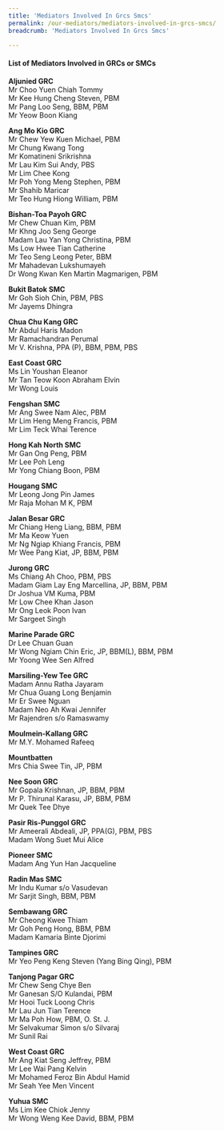 ```yaml
---
title: 'Mediators Involved In Grcs Smcs'
permalink: /our-mediators/mediators-involved-in-grcs-smcs/
breadcrumb: 'Mediators Involved In Grcs Smcs'

---
```



#### List of Mediators Involved in GRCs or SMCs

**Aljunied GRC**<br>
Mr Choo Yuen Chiah Tommy<br>
Mr Kee Hung Cheng Steven, PBM<br>
Mr Pang Loo Seng, BBM, PBM<br>
Mr Yeow Boon Kiang<br>

**Ang Mo Kio GRC**<br>
Mr Chew Yew Kuen Michael, PBM<br>
Mr Chung Kwang Tong<br>
Mr Komatineni Srikrishna<br>
Mr Lau Kim Sui Andy, PBS<br>
Mr Lim Chee Kong<br>
Mr Poh Yong Meng Stephen, PBM<br>
Mr Shahib Maricar<br>
Mr Teo Hung Hiong William, PBM<br>

**Bishan-Toa Payoh GRC**<br>
Mr Chew Chuan Kim, PBM<br>
Mr Khng Joo Seng George<br>
Madam Lau Yan Yong Christina, PBM<br>
Ms Low Hwee Tian Catherine<br>
Mr Teo Seng Leong Peter, BBM <br>
Mr Mahadevan Lukshumayeh<br>
Dr Wong Kwan Ken Martin Magmarigen, PBM<br>

**Bukit Batok SMC**<br>
Mr Goh Sioh Chin, PBM, PBS<br>
Mr Jayems Dhingra <br>

**Chua Chu Kang GRC**<br>
Mr Abdul Haris Madon<br>
Mr Ramachandran Perumal<br>
Mr V. Krishna, PPA (P), BBM, PBM, PBS<br>

**East Coast GRC**<br>
Ms Lin Youshan Eleanor<br>
Mr Tan Teow Koon Abraham Elvin<br>
Mr Wong Louis<br>

**Fengshan SMC**<br>
Mr Ang Swee Nam Alec, PBM<br>
Mr Lim Heng Meng Francis, PBM<br>
Mr Lim Teck Whai Terence<br>

**Hong Kah North SMC**<br>
Mr Gan Ong Peng, PBM<br>
Mr Lee Poh Leng<br>
Mr Yong Chiang Boon, PBM<br>

**Hougang SMC**<br>
Mr Leong Jong Pin James<br>
Mr Raja Mohan M K, PBM<br>

**Jalan Besar GRC**<br>
Mr Chiang Heng Liang, BBM, PBM<br>
Mr Ma Keow Yuen<br>
Mr Ng Ngiap Khiang Francis, PBM<br>
Mr Wee Pang Kiat, JP, BBM, PBM<br>

**Jurong GRC**<br>
Ms Chiang Ah Choo, PBM, PBS<br>
Madam Giam Lay Eng Marcellina, JP, BBM, PBM<br>
Dr Joshua VM Kuma, PBM<br>
Mr Low Chee Khan Jason<br>
Mr Ong Leok Poon Ivan<br>
Mr Sargeet Singh<br>

**Marine Parade GRC**<br>
Dr Lee Chuan Guan<br>
Mr Wong Ngiam Chin Eric, JP, BBM(L), BBM, PBM<br>
Mr Yoong Wee Sen Alfred<br>

**Marsiling-Yew Tee GRC**<br>
Madam Annu Ratha Jayaram<br>
Mr Chua Guang Long Benjamin<br>
Mr Er Swee Nguan<br>
Madam Neo Ah Kwai Jennifer<br>
Mr Rajendren s/o Ramaswamy<br>

**Moulmein-Kallang GRC**<br>
Mr M.Y. Mohamed Rafeeq<br>

**Mountbatten**<br>
Mrs Chia Swee Tin, JP, PBM<br>

**Nee Soon GRC**<br>
Mr Gopala Krishnan, JP, BBM, PBM<br>
Mr P. Thirunal Karasu, JP, BBM, PBM<br>
Mr Quek Tee Dhye<br>

**Pasir Ris-Punggol GRC**<br>
Mr Ameerali Abdeali, JP, PPA(G), PBM, PBS<br>
Madam Wong Suet Mui Alice<br>

**Pioneer SMC**<br>
Madam Ang Yun Han Jacqueline<br>

**Radin Mas SMC**<br>
Mr Indu Kumar s/o Vasudevan<br>
Mr Sarjit Singh, BBM, PBM<br>

**Sembawang GRC**<br>
Mr Cheong Kwee Thiam<br>
Mr Goh Peng Hong, BBM, PBM<br>
Madam Kamaria Binte Djorimi<br>

**Tampines GRC**<br>
Mr Yeo Peng Keng Steven (Yang Bing Qing), PBM<br>

**Tanjong Pagar GRC**<br>
Mr Chew Seng Chye Ben<br>
Mr Ganesan S/O Kulandai, PBM<br>
Mr Hooi Tuck Loong Chris<br>
Mr Lau Jun Tian Terence<br>
Mr Ma Poh How, PBM, O. St. J.<br>
Mr Selvakumar Simon s/o Silvaraj<br>
Mr Sunil Rai<br>

**West Coast GRC**<br>
Mr Ang Kiat Seng Jeffrey, PBM<br>
Mr Lee Wai Pang Kelvin<br>
Mr Mohamed Feroz Bin Abdul Hamid<br>
Mr Seah Yee Men Vincent<br>

**Yuhua SMC**<br>
Ms Lim Kee Chiok Jenny<br>
Mr Wong Weng Kee David, BBM, PBM<br>
